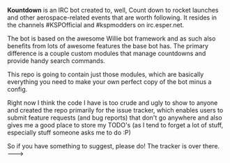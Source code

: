 **Kountdown** is an IRC bot created to, well, Count down to rocket launches and other aerospace-related events that are worth following. It resides in the channels #KSPOfficial and #kspmodders on irc.esper.net. 

The bot is based on the awesome Willie bot framework and as such also benefits from lots of awesome features the base bot has. The primary difference is a couple custom modules that manage countdowns and provide handy search commands.

This repo is going to contain just those modules, which are basically everything you need to make your own perfect copy of the bot minus a config.

Right now I think the code I have is too crude and ugly to show to anyone and created the repo primarily for the issue tracker, which enables users to submit feature requests (and bug reports) that don't go anywhere and also gives me a good place to store my TODO's (as I tend to forget a lot of stuff, especially stuff someone asks me to do :P)

So if you have something to suggest, please do! The tracker is over there. ———>
